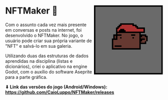 # NFTMaker 🐒 <img src="icon.png" width="220px" align="right" style='margin=0'>
Com o assunto cada vez mais presente em conversas e posts na internet, foi desenvolvido o NFTMaker. No jogo, o usuário pode criar sua própria variante de "NFT" e salvá-lo em sua galeria.


Utilizando duas das estruturas de dados aprendidas na disciplina (listas e dicionários), criei o aplicativo na engine Godot, com o auxílio do software Aseprite para a parte gráfica.

**⬇ Link das versões do jogo (Android/Windows): https://github.com/CaioLuppo/NFTMaker/releases**
